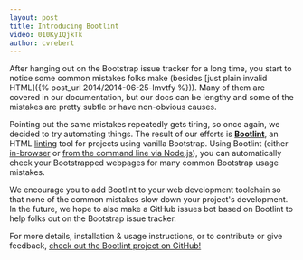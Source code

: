 ```yaml
---
layout: post
title: Introducing Bootlint
video: 010KyIQjkTk
author: cvrebert
---
```


After hanging out on the Bootstrap issue tracker for a long time, you start to notice some common mistakes folks make (besides [just plain invalid HTML]({% post_url 2014/2014-06-25-lmvtfy %})). Many of them are covered in our documentation, but our docs can be lengthy and some of the mistakes are pretty subtle or have non-obvious causes.

Pointing out the same mistakes repeatedly gets tiring, so once again, we decided to try automating things. The result of our efforts is **[Bootlint](https://github.com/twbs/bootlint)**, an HTML [linting](https://en.wikipedia.org/wiki/Lint_%28software%29) tool for projects using vanilla Bootstrap. Using Bootlint (either [in-browser](https://github.com/twbs/bootlint#in-the-browser) or [from the command line via Node.js](https://github.com/twbs/bootlint#on-the-command-line)), you can automatically check your Bootstrapped webpages for many common Bootstrap usage mistakes.

We encourage you to add Bootlint to your web development toolchain so that none of the common mistakes slow down your project's development. In the future, we hope to also make a GitHub issues bot based on Bootlint to help folks out on the Bootstrap issue tracker.

For more details, installation & usage instructions, or to contribute or give feedback, [check out the Bootlint project on GitHub!](https://github.com/twbs/bootlint)
